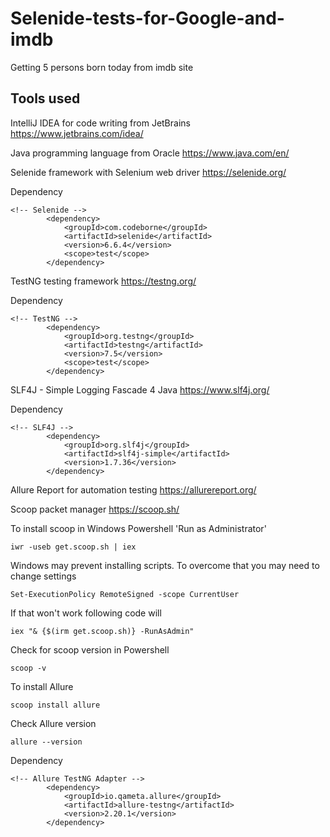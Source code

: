 # Selenide-tests-for-Google-and-imdb
Getting 5 persons born today from imdb site


## Tools used

IntelliJ IDEA for code writing from JetBrains
https://www.jetbrains.com/idea/



Java programming language from Oracle
https://www.java.com/en/



Selenide framework with Selenium web driver
https://selenide.org/

Dependency

```
<!-- Selenide -->
        <dependency>
            <groupId>com.codeborne</groupId>
            <artifactId>selenide</artifactId>
            <version>6.6.4</version>
            <scope>test</scope>
        </dependency>
```



TestNG testing framework
https://testng.org/

Dependency

```
<!-- TestNG -->
        <dependency>
            <groupId>org.testng</groupId>
            <artifactId>testng</artifactId>
            <version>7.5</version>
            <scope>test</scope>
        </dependency>
```



SLF4J - Simple Logging Fascade 4 Java
https://www.slf4j.org/

Dependency

```
<!-- SLF4J -->
        <dependency>
            <groupId>org.slf4j</groupId>
            <artifactId>slf4j-simple</artifactId>
            <version>1.7.36</version>
        </dependency>
```



Allure Report for automation testing
https://allurereport.org/

Scoop packet manager
https://scoop.sh/

To install scoop in Windows Powershell 'Run as Administrator'

```
iwr -useb get.scoop.sh | iex
```

Windows may prevent installing scripts. To overcome that you may need to change settings

```
Set-ExecutionPolicy RemoteSigned -scope CurrentUser
```

If that won't work following code will

```
iex "& {$(irm get.scoop.sh)} -RunAsAdmin"
```

Check for scoop version in Powershell

```
scoop -v
```

To install Allure

```
scoop install allure
```

Check Allure version

```
allure --version
```

Dependency

```
<!-- Allure TestNG Adapter -->
        <dependency>
            <groupId>io.qameta.allure</groupId>
            <artifactId>allure-testng</artifactId>
            <version>2.20.1</version>
        </dependency>
```
